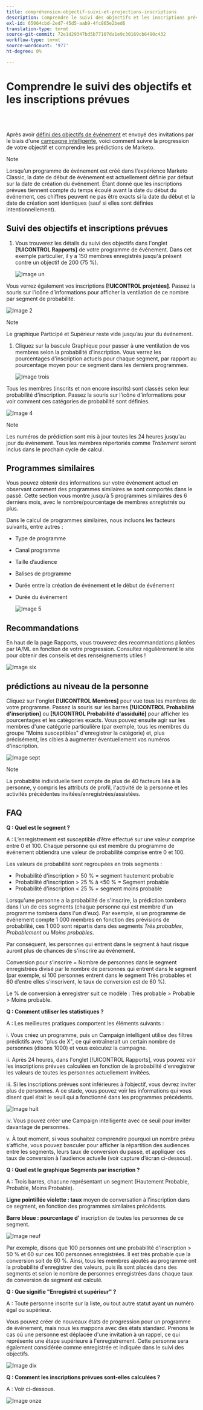 ```yaml
---
title: compréhension-objectif-suivi-et-projections-inscriptions
description: Comprendre le suivi des objectifs et les inscriptions prévues
exl-id: 65064cbd-2ed7-45d5-aab9-4fc865e2bed6
translation-type: tm+mt
source-git-commit: 72e1d29347bd5b77107da1e9c30169cb6490c432
workflow-type: tm+mt
source-wordcount: '977'
ht-degree: 0%

---
```


# Comprendre le suivi des objectifs et les inscriptions prévues

<br> 

Après avoir [défini des objectifs de événement](/help/sky/setting-event-goals.md) et envoyé des invitations par le biais d&#39;une [campagne intelligente](/help/sky/create-a-smart-campaign.md), voici comment suivre la progression de votre objectif et comprendre les prédictions de Marketo.

>[!NOTE]
>
>Lorsqu’un programme de événement est créé dans l’expérience Marketo Classic, la date de début de événement est actuellement définie par défaut sur la date de création du événement. Étant donné que les inscriptions prévues tiennent compte du temps écoulé avant la date du début du événement, ces chiffres peuvent ne pas être exacts si la date du début et la date de création sont identiques (sauf si elles sont définies intentionnellement).

## Suivi des objectifs et inscriptions prévues

1. Vous trouverez les détails du suivi des objectifs dans l&#39;onglet **[!UICONTROL Rapports]** de votre programme de événement. Dans cet exemple particulier, il y a 150 membres enregistrés jusqu&#39;à présent contre un objectif de 200 (75 %).

   ![Image un](/help/sky/assets/predictive-audiences/understanding-goal-tracking-and-projected-registrations/understanding-goal-tracking-and-projected-registrations-1.png)

Vous verrez également vos inscriptions **[!UICONTROL projetées]**. Passez la souris sur l’icône d’informations pour afficher la ventilation de ce nombre par segment de probabilité.

![Image 2](/help/sky/assets/predictive-audiences/understanding-goal-tracking-and-projected-registrations/understanding-goal-tracking-and-projected-registrations-2.png)

>[!NOTE]
>
>Le graphique Participé et Supérieur reste vide jusqu’au jour du événement.

1. Cliquez sur la bascule Graphique pour passer à une ventilation de vos membres selon la probabilité d&#39;inscription. Vous verrez les pourcentages d&#39;inscription actuels pour chaque segment, par rapport au pourcentage moyen pour ce segment dans les derniers programmes.

   ![Image trois](/help/sky/assets/predictive-audiences/understanding-goal-tracking-and-projected-registrations/understanding-goal-tracking-and-projected-registrations-3.png)

Tous les membres (inscrits et non encore inscrits) sont classés selon leur probabilité d&#39;inscription. Passez la souris sur l’icône d’informations pour voir comment ces catégories de probabilité sont définies.

![Image 4](/help/sky/assets/predictive-audiences/understanding-goal-tracking-and-projected-registrations/understanding-goal-tracking-and-projected-registrations-4.png)

>[!NOTE]
>
>Les numéros de prédiction sont mis à jour toutes les 24 heures jusqu&#39;au jour du événement. Tous les membres répertoriés comme _Traitement_ seront inclus dans le prochain cycle de calcul.

## Programmes similaires

Vous pouvez obtenir des informations sur votre événement actuel en observant comment des programmes similaires se sont comportés dans le passé. Cette section vous montre jusqu’à 5 programmes similaires des 6 derniers mois, avec le nombre/pourcentage de membres _enregistrés_ ou plus.

Dans le calcul de programmes similaires, nous incluons les facteurs suivants, entre autres :

* Type de programme
* Canal programme
* Taille d’audience
* Balises de programme
* Durée entre la création de événement et le début de événement
* Durée du événement

   ![Image 5](/help/sky/assets/predictive-audiences/understanding-goal-tracking-and-projected-registrations/understanding-goal-tracking-and-projected-registrations-5.png)

## Recommandations

En haut de la page Rapports, vous trouverez des recommandations pilotées par IA/ML en fonction de votre progression. Consultez régulièrement le site pour obtenir des conseils et des renseignements utiles !

![Image six](/help/sky/assets/predictive-audiences/understanding-goal-tracking-and-projected-registrations/understanding-goal-tracking-and-projected-registrations-6.png)

## prédictions au niveau de la personne

Cliquez sur l&#39;onglet **[!UICONTROL Membres]** pour vue tous les membres de votre programme. Passez la souris sur les barres **[!UICONTROL Probabilité d&#39;inscription]** ou **[!UICONTROL Probabilité d&#39;assiduité]** pour afficher les pourcentages et les catégories exacts. Vous pouvez ensuite agir sur les membres d&#39;une catégorie particulière (par exemple, tous les membres du groupe &quot;Moins susceptibles&quot; d&#39;enregistrer la catégorie) et, plus précisément, les cibles à augmenter éventuellement vos numéros d&#39;inscription.

![Image sept](/help/sky/assets/predictive-audiences/understanding-goal-tracking-and-projected-registrations/understanding-goal-tracking-and-projected-registrations-7.png)

>[!NOTE]
>
>La probabilité individuelle tient compte de plus de 40 facteurs liés à la personne, y compris les attributs de profil, l&#39;activité de la personne et les activités précédentes invitées/enregistrées/assistées.

## FAQ

**Q : Quel est le segment ?**

A : L’enregistrement est susceptible d’être effectué sur une valeur comprise entre 0 et 100. Chaque personne qui est membre du programme de événement obtiendra une valeur de probabilité comprise entre 0 et 100.

Les valeurs de probabilité sont regroupées en trois segments :

* Probabilité d&#39;inscription > 50 % = segment hautement probable
* Probabilité d&#39;inscription > 25 % à &lt;50 % = Segment probable
* Probabilité d&#39;inscription &lt; 25 % = segment moins probable

Lorsqu&#39;une personne a la probabilité de s&#39;inscrire, la prédiction tombera dans l&#39;un de ces segments (chaque personne qui est membre d&#39;un programme tombera dans l&#39;un d&#39;eux). Par exemple, si un programme de événement compte 1 000 membres en fonction des prévisions de probabilité, ces 1 000 sont répartis dans des segments _Très probables_, _Probablement_ ou _Moins probables_.

Par conséquent, les personnes qui entrent dans le segment à haut risque auront plus de chances de s&#39;inscrire au événement.

Conversion pour s’inscrire = Nombre de personnes dans le segment enregistrées divisé par le nombre de personnes qui entrent dans le segment (par exemple, si 100 personnes entrent dans le segment Très probables et 60 d’entre elles s’inscrivent, le taux de conversion est de 60 %).

Le % de conversion à enregistrer suit ce modèle : Très probable > Probable > Moins probable.

**Q : Comment utiliser les statistiques ?**

A : Les meilleures pratiques comportent les éléments suivants :

i. Vous créez un programme, puis un Campaign intelligent utilise des filtres prédictifs avec &quot;plus de X&quot;, ce qui entraînerait un certain nombre de personnes (disons 1000) et vous exécutez la campagne.

ii. Après 24 heures, dans l&#39;onglet [!UICONTROL Rapports], vous pouvez voir les inscriptions prévues calculées en fonction de la probabilité d&#39;enregistrer les valeurs de toutes les personnes actuellement invitées.

iii. Si les inscriptions prévues sont inférieures à l’objectif, vous devrez inviter plus de personnes. A ce stade, vous pouvez voir les informations qui vous disent quel était le seuil qui a fonctionné dans les programmes précédents.

![Image huit](/help/sky/assets/predictive-audiences/understanding-goal-tracking-and-projected-registrations/understanding-goal-tracking-and-projected-registrations-8.png)

iv. Vous pouvez créer une Campaign intelligente avec ce seuil pour inviter davantage de personnes.

v. À tout moment, si vous souhaitez comprendre pourquoi un nombre prévu s’affiche, vous pouvez basculer pour afficher la répartition des audiences entre les segments, leurs taux de conversion du passé, et appliquer ces taux de conversion à l’audience actuelle (voir capture d’écran ci-dessous).

**Q : Quel est le graphique Segments par inscription ?**

A : Trois barres, chacune représentant un segment (Hautement Probable, Probable, Moins Probable).

**Ligne pointillée violette : taux** moyen de conversation à l’inscription dans ce segment, en fonction des programmes similaires précédents.

**Barre bleue : pourcentage d’** inscription de toutes les personnes de ce segment.

![Image neuf](/help/sky/assets/predictive-audiences/understanding-goal-tracking-and-projected-registrations/understanding-goal-tracking-and-projected-registrations-9.png)

Par exemple, disons que 100 personnes ont une probabilité d&#39;inscription > 50 % et 60 sur ces 100 personnes enregistrées. Il est très probable que la conversion soit de 60 %. Ainsi, tous les membres ajoutés au programme ont la probabilité d&#39;enregistrer des valeurs, puis ils sont placés dans des segments et selon le nombre de personnes enregistrées dans chaque taux de conversion de segment est calculé.

**Q : Que signifie &quot;Enregistré et supérieur&quot; ?**

A : Toute personne inscrite sur la liste, ou tout autre statut ayant un numéro égal ou supérieur.

Vous pouvez créer de nouveaux états de progression pour un programme de événement, mais nous les mappons avec des états standard. Prenons le cas où une personne est déplacée d&#39;une invitation à un rappel, ce qui représente une étape supérieure à l&#39;enregistrement. Cette personne sera également considérée comme enregistrée et indiquée dans le suivi des objectifs.

![Image dix](/help/sky/assets/predictive-audiences/understanding-goal-tracking-and-projected-registrations/understanding-goal-tracking-and-projected-registrations-10.png)

**Q : Comment les inscriptions prévues sont-elles calculées ?**

A : Voir ci-dessous.

![Image onze](/help/sky/assets/predictive-audiences/understanding-goal-tracking-and-projected-registrations/understanding-goal-tracking-and-projected-registrations-11.png)
